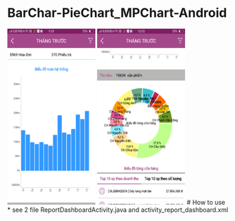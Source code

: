 # BarChar-PieChart_MPChart-Android

<img src="https://raw.githubusercontent.com/tusinh/BarChar-PieChart_MPChart-Android/master/Screenshot_2019-01-05-09-59-53-99.png" width="200" height="400" />
<img src="https://raw.githubusercontent.com/tusinh/BarChar-PieChart_MPChart-Android/master/Screenshot_2019-01-05-10-00-00-94.png" width="200" height="400" />
# How to use
* see 2 file ReportDashboardActivity.java and activity_report_dashboard.xml
